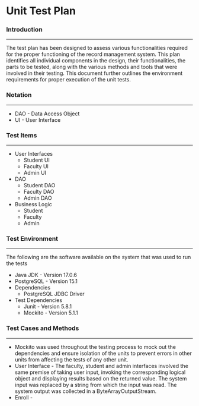 # **Unit Test Plan**

### **Introduction**
---

The test plan has been designed to assess various functionalities required for the proper functioning of the record management system. This plan identifies all individual components in the design, their functionalities, the parts to be tested, along with the various methods and tools that were involved in their testing. This document further outlines the environment requirements for proper execution of the unit tests.

### **Notation**
---
- DAO - Data Access Object
- UI - User Interface

### **Test Items**
---
- User Interfaces
    * Student UI
    * Faculty UI
    * Admin UI
- DAO
    - Student DAO
    - Faculty DAO
    - Admin DAO
- Business Logic
    - Student 
    - Faculty
    - Admin

### **Test Environment**
---
The following are the software available on the system that was used to run the tests
- Java JDK - Version 17.0.6
- PostgreSQL - Version 15.1 
- Dependencies
  - PostgreSQL JDBC Driver
- Test Dependencies
  - Junit - Version 5.8.1
  - Mockito - Version 5.1.1

### **Test Cases and Methods**
---
- Mockito was used throughout the testing process to mock out the dependencies and ensure isolation of the units to prevent errors in other units from affecting the tests of any other unit. 
- User Interface - The faculty, student and admin interfaces involved the same premise of taking user input, invoking the corresponding logical object and displaying results based on the returned value. The system input was replaced by a string from which the input was read. The system output was collected in a ByteArrayOutputStream. 
- Enroll - 